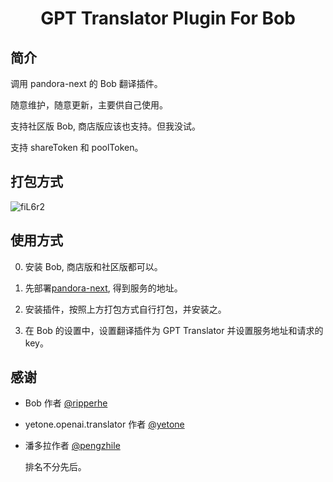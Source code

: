 <div>
  <h1 align="center">GPT Translator Plugin For Bob </h1>
</div>


## 简介

调用 pandora-next 的 Bob 翻译插件。

随意维护，随意更新，主要供自己使用。

支持社区版 Bob, 商店版应该也支持。但我没试。

支持 shareToken 和 poolToken。

## 打包方式

![fiL6r2](https://cdn.jsdelivr.net/gh/zhuiyue132/oss/2023-12-21/M3pFd9.png)

## 使用方式
  0. 安装 Bob, 商店版和社区版都可以。
  
  1. 先部署[pandora-next](https://github.com/pandora-next/deploy), 得到服务的地址。
  
  2. 安装插件，按照上方打包方式自行打包，并安装之。

  3. 在 Bob 的设置中，设置翻译插件为 GPT Translator 并设置服务地址和请求的 key。


## 感谢
  - Bob 作者 [@ripperhe](https://github.com/ripperhe)
  - yetone.openai.translator 作者 [@yetone](https://github.com/yetone)
  - 潘多拉作者 [@pengzhile](https://github.com/pengzhile)

     排名不分先后。